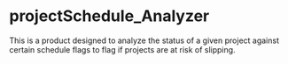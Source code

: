 # projectSchedule_Analyzer
This is a product designed to analyze the status of a given project against certain schedule flags to flag if projects are at risk of slipping.
